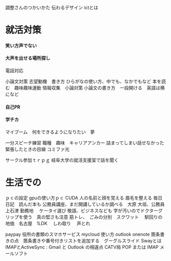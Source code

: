 調整さんのつかいかた
伝わるデザイン
ictとは

# 就活対策
#### 笑い方声でない
#### 大声を出せる場所探し
電話対応

小論文対策
志望動機　書き方
ひらがなの使い方、中でも、なかでもなど
本を読む　趣味趣味運動
情報収集　小論対策
小論文の書き方　一段開ける　英語は横になど

#### 自己PR
#### 学チカ
マイブーム　何をできるようになりたい　夢

一分スピーチ練習
職種　趣味　キャリアアンカー
詰まってしまい話せなかった
緊張したときの目線
コミファ光


サークル参加ｔｒｐｇ
岐阜大学の就活支援室で話を聞く


# 生活での
ｐｃの設定
gpuの使い方ｐｃ
CUDA
人の名前と顔を覚える
眉毛を整える
毎日日記　読んだ本も
公務員講座、まだ開講しているか調べる　大原
大垣、公務員　上石津
勤務地　
ケータイ選び
敬語、ビジネスなども
字が汚いのでドクターグリップを使う　真の堅さも注意
筋トレ、　ごみの分別　スクワット　
駅回りの地価　名古屋　1LDK　
しわ取り　
声とれ

paypay 役所の書類のスマホサービス
mycloud 使い方
outlook onenote
箇条書きの点　箇条書きや番号付きリストを追加する　グーグルスライド
Swayとは
 IMAPとActiveSync
 : Gmail と Outlook の相違点
CATV局
POP または IMAP
メールソフト




